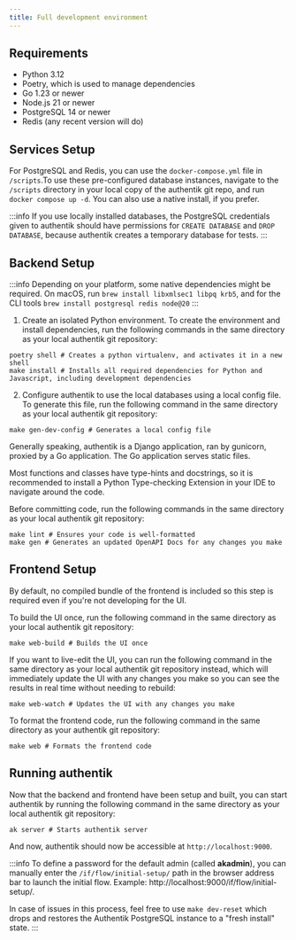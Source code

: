 ```yaml
---
title: Full development environment
---
```


## Requirements

-   Python 3.12
-   Poetry, which is used to manage dependencies
-   Go 1.23 or newer
-   Node.js 21 or newer
-   PostgreSQL 14 or newer
-   Redis (any recent version will do)

## Services Setup

For PostgreSQL and Redis, you can use the `docker-compose.yml` file in `/scripts`.To use these pre-configured database instances, navigate to the `/scripts` directory in your local copy of the authentik git repo, and run `docker compose up -d`.
You can also use a native install, if you prefer.

:::info
If you use locally installed databases, the PostgreSQL credentials given to authentik should have permissions for `CREATE DATABASE` and `DROP DATABASE`, because authentik creates a temporary database for tests.
:::

## Backend Setup

:::info
Depending on your platform, some native dependencies might be required. On macOS, run `brew install libxmlsec1 libpq krb5`, and for the CLI tools `brew install postgresql redis node@20`
:::

1. Create an isolated Python environment. To create the environment and install dependencies, run the following commands in the same directory as your local authentik git repository:

```shell
poetry shell # Creates a python virtualenv, and activates it in a new shell
make install # Installs all required dependencies for Python and Javascript, including development dependencies
```

2. Configure authentik to use the local databases using a local config file. To generate this file, run the following command in the same directory as your local authentik git repository:

```shell
make gen-dev-config # Generates a local config file
```

Generally speaking, authentik is a Django application, ran by gunicorn, proxied by a Go application. The Go application serves static files.

Most functions and classes have type-hints and docstrings, so it is recommended to install a Python Type-checking Extension in your IDE to navigate around the code.

Before committing code, run the following commands in the same directory as your local authentik git repository:

```shell
make lint # Ensures your code is well-formatted
make gen # Generates an updated OpenAPI Docs for any changes you make
```

## Frontend Setup

By default, no compiled bundle of the frontend is included so this step is required even if you're not developing for the UI.

To build the UI once, run the following command in the same directory as your local authentik git repository:

```shell
make web-build # Builds the UI once
```

If you want to live-edit the UI, you can run the following command in the same directory as your local authentik git repository instead, which will immediately update the UI with any changes you make so you can see the results in real time without needing to rebuild:

```shell
make web-watch # Updates the UI with any changes you make
```

To format the frontend code, run the following command in the same directory as your authentik git repository:

```shell
make web # Formats the frontend code
```

## Running authentik

Now that the backend and frontend have been setup and built, you can start authentik by running the following command in the same directory as your local authentik git repository:

```shell
ak server # Starts authentik server
```

And now, authentik should now be accessible at `http://localhost:9000`.

:::info
To define a password for the default admin (called **akadmin**), you can manually enter the `/if/flow/initial-setup/` path in the browser address bar to launch the initial flow. Example: http://localhost:9000/if/flow/initial-setup/.

In case of issues in this process, feel free to use `make dev-reset` which drops and restores the Authentik PostgreSQL instance to a "fresh install" state.
:::
